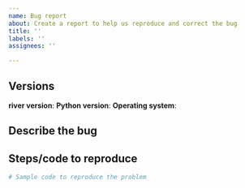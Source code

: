 ```yaml
---
name: Bug report
about: Create a report to help us reproduce and correct the bug
title: ''
labels: ''
assignees: ''

---
```


<!--
Before submitting a bug, please make sure the issue hasn't been already
addressed by searching through the past issues.
-->
## Versions
<!--
Describe all the versions that can help us to correct the bug
-->

**river version**:
**Python version**:
**Operating system**:

## Describe the bug
<!--
A clear and concise description of the bug.
-->

## Steps/code to reproduce
<!--
Please add a minimal example that we can reproduce the error by running the
code. Be as succinct as possible. In short, we
are going to copy-paste your code and we expect to get the same
result as you.

If we need to have access to a particular dataset to reproduce the error,
please attach it (or a reduced version if the file is too big) in a file (csv, json...).
If you are not allowed to share the dataset, please try to create a minimal example with synthetic
data which can allow us to reproduce the bug.

If the code is too long, feel free to put it in a public gist and link
it in the issue: https://gist.github.com
-->

```python
# Sample code to reproduce the problem
```


<!-- Thanks for contributing! -->
